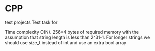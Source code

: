# CPP
test projects
Test task for 


Time complexity O(N). 256*4 bytes of required memory with the assumption that string length is less than 2^31-1. 
For longer strings we should use size_t instead of int and use an extra bool array
